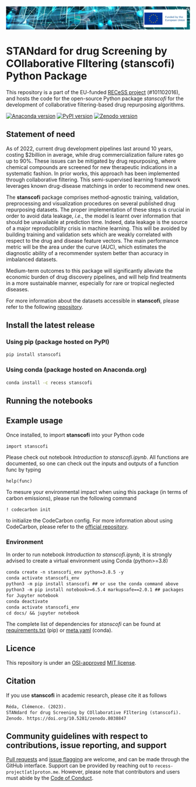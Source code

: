 ![funding logo](https://raw.githubusercontent.com/RECeSS-EU-Project/RECeSS-EU-Project.github.io/main/assets/images/header%2BEU_rescale.jpg)

# STANdard for drug Screening by COllaborative FIltering (stanscofi) Python Package

This repository is a part of the EU-funded [RECeSS project](https://recess-eu-project.github.io) (#101102016), and hosts the code for the open-source Python package *stanscofi* for the development of collaborative filtering-based drug repurposing algorithms.

[![Anaconda version](https://anaconda.org/recess/stanscofi/badges/version.svg)](https://anaconda.org/recess/stanscofi) [![PyPI version](https://badge.fury.io/py/stanscofi.svg)](https://badge.fury.io/py/stanscofi) [![Zenodo version](https://zenodo.org/badge/DOI/10.5281/zenodo.8038847.svg)](https://doi.org/10.5281/zenodo.8038847)

## Statement of need 

As of 2022, current drug development pipelines last around 10 years, costing $2billion in average, while drug commercialization failure rates go up to 90%. These issues can be mitigated by drug repurposing, where chemical compounds are screened for new therapeutic indications in a systematic fashion. In prior works, this approach has been implemented through collaborative filtering. This semi-supervised learning framework leverages known drug-disease matchings in order to recommend new ones.

The **stanscofi** package comprises method-agnostic training, validation, preprocessing and visualization procedures on several published drug repurposing datasets. The proper implementation of these steps is crucial in order to avoid data leakage, *i*.*e*., the model is learnt over information that should be unavailable at prediction time. Indeed, data leakage is the source of a major reproducibility crisis in machine learning. This will be avoided by building training and validation sets which are weakly correlated with respect to the drug and disease feature vectors. The main performance metric will be the area under the curve (AUC), which estimates the diagnostic ability of a recommender system better than accuracy in imbalanced datasets.

Medium-term outcomes to this package will significantly alleviate the economic burden of drug discovery pipelines, and will help find treatments in a more sustainable manner, especially for rare or tropical neglected diseases.

For more information about the datasets accessible in **stanscofi**, please refer to the following [repository](https://github.com/RECeSS-EU-Project/drug-repurposing-datasets).

## Install the latest release

### Using pip (package hosted on PyPI)

```bash
pip install stanscofi
```

### Using conda (package hosted on Anaconda.org)

```bash
conda install -c recess stanscofi
```

## Running the notebooks

## Example usage

Once installed, to import **stanscofi** into your Python code

```
import stanscofi
```

Please check out notebook *Introduction to stanscofi.ipynb*. All functions are documented, so one can check out the inputs and outputs of a function func by typing

```
help(func)
```

To mesure your environmental impact when using this package (in terms of carbon emissions), please run the following command

```
! codecarbon init
```

 to initialize the CodeCarbon config. For more information about using CodeCarbon, please refer to the [official repository](https://github.com/mlco2/codecarbon).

### Environment

In order to run notebook *Introduction to stanscofi.ipynb*, it is strongly advised to create a virtual environment using Conda (python>=3.8)

```
conda create -n stanscofi_env python=3.8.5 -y
conda activate stanscofi_env
python3 -m pip install stanscofi ## or use the conda command above
python3 -m pip install notebook>=6.5.4 markupsafe==2.0.1 ## packages for Jupyter notebook
conda deactivate
conda activate stanscofi_env
cd docs/ && jupyter notebook
```

The complete list of dependencies for *stanscofi* can be found at [requirements.txt](https://raw.githubusercontent.com/RECeSS-EU-Project/stanscofi/master/pip/requirements.txt) (pip) or [meta.yaml](https://raw.githubusercontent.com/RECeSS-EU-Project/stanscofi/master/conda/meta.yaml) (conda).

## Licence

This repository is under an [OSI-approved](https://opensource.org/licenses/) [MIT license](https://raw.githubusercontent.com/RECeSS-EU-Project/stanscofi/master/LICENSE). 

## Citation

If you use **stanscofi** in academic research, please cite it as follows

```
Réda, Clémence. (2023). 
STANdard for drug Screening by COllaborative FIltering (stanscofi). 
Zenodo. https://doi.org/10.5281/zenodo.8038847
```

## Community guidelines with respect to contributions, issue reporting, and support

[Pull requests](https://github.com/RECeSS-EU-Project/stanscofi/pulls) and [issue flagging](https://github.com/RECeSS-EU-Project/stanscofi/issues) are welcome, and can be made through the GitHub interface. Support can be provided by reaching out to ``recess-project[at]proton.me``. However, please note that contributors and users must abide by the [Code of Conduct](https://github.com/RECeSS-EU-Project/stanscofi/blob/master/CODE%20OF%20CONDUCT.md).

